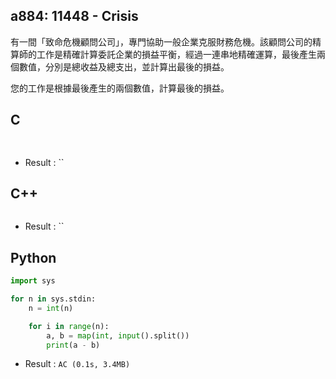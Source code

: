 ## a884: 11448 - Crisis
有一間「致命危機顧問公司」，專門協助一般企業克服財務危機。該顧問公司的精算師的工作是精確計算委託企業的損益平衡，經過一連串地精確運算，最後產生兩個數值，分別是總收益及總支出，並計算出最後的損益。

您的工作是根據最後產生的兩個數值，計算最後的損益。

## C
```C
 
```
 * Result : ``

## C++
```C++

```
 * Result : ``

## Python
```python
import sys

for n in sys.stdin:
    n = int(n)

    for i in range(n):
        a, b = map(int, input().split())
        print(a - b)
```
 * Result : `AC (0.1s, 3.4MB)`

